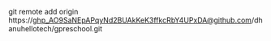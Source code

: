 git remote add origin https://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@github.com/dhanuhellotech/gpreschool.git




